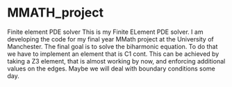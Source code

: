 # MMATH_project
Finite element PDE solver
This is my Finite ELement PDE solver. I am developing the code for my final year MMath project at the University of Manchester. 
The final goal is to solve the biharmonic equation. To do that we have to implement an element that is C1 cont. This can be achieved by taking a Z3 element, that is almost working by now, and enforcing additional values on the edges.
Maybe we will deal with boundary conditions some day.
